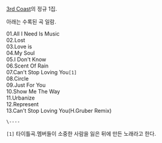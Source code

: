 [3rd Coast](3rd%20Coast.md)의 정규 1집.

아래는 수록된 곡 일람.  

01.All I Need Is Music  
02.Lost  
03.Love is  
04.My Soul  
05.I Don't Know  
06.Scent Of Rain  
07.Can't Stop Loving You`[1]`  
08.Circle  
09.Just For You  
10.Show Me The Way  
11.Urbanize  
12.Represent  
13.Can't Stop Loving You(H.Gruber Remix)

`\----`

`[1]` 타이틀곡.멤버들이 소중한 사람을 잃은 뒤에 만든 노래라고 한다.

